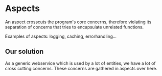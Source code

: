 # Aspects

An aspect crosscuts the program's core concerns, therefore violating its separation of concerns that tries to encapsulate unrelated functions.

Examples of aspects:
logging,
caching,
errorhandling...

## Our solution

As a generic webservice which is used by a lot of entities, we have a lot of cross cutting concerns. These concerns are gathered in aspects over here.


